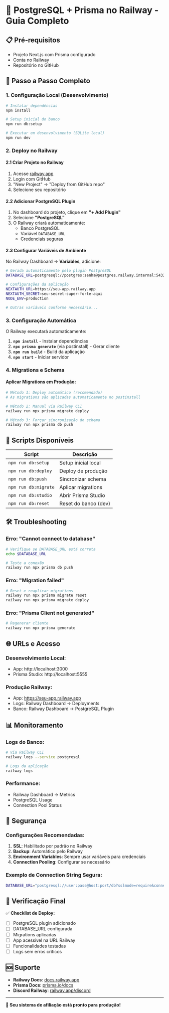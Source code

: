 # 🐘 PostgreSQL + Prisma no Railway - Guia Completo

## 📋 Pré-requisitos
- Projeto Next.js com Prisma configurado
- Conta no Railway
- Repositório no GitHub

## 🚀 Passo a Passo Completo

### 1. **Configuração Local (Desenvolvimento)**

```bash
# Instalar dependências
npm install

# Setup inicial do banco
npm run db:setup

# Executar em desenvolvimento (SQLite local)
npm run dev
```

### 2. **Deploy no Railway**

#### 2.1 Criar Projeto no Railway
1. Acesse [railway.app](https://railway.app)
2. Login com GitHub
3. "New Project" → "Deploy from GitHub repo"
4. Selecione seu repositório

#### 2.2 Adicionar PostgreSQL Plugin
1. No dashboard do projeto, clique em **"+ Add Plugin"**
2. Selecione **"PostgreSQL"**
3. O Railway criará automaticamente:
   - Banco PostgreSQL
   - Variável `DATABASE_URL`
   - Credenciais seguras

#### 2.3 Configurar Variáveis de Ambiente
No Railway Dashboard → **Variables**, adicione:

```bash
# Gerada automaticamente pelo plugin PostgreSQL
DATABASE_URL=postgresql://postgres:senha@postgres.railway.internal:5432/railway

# Configurações da aplicação
NEXTAUTH_URL=https://seu-app.railway.app
NEXTAUTH_SECRET=seu-secret-super-forte-aqui
NODE_ENV=production

# Outras variáveis conforme necessário...
```

### 3. **Configuração Automática**

O Railway executará automaticamente:
1. **`npm install`** - Instalar dependências
2. **`npx prisma generate`** (via postinstall) - Gerar cliente
3. **`npm run build`** - Build da aplicação
4. **`npm start`** - Iniciar servidor

### 4. **Migrations e Schema**

#### Aplicar Migrations em Produção:
```bash
# Método 1: Deploy automático (recomendado)
# As migrations são aplicadas automaticamente no postinstall

# Método 2: Manual via Railway CLI
railway run npx prisma migrate deploy

# Método 3: Forçar sincronização do schema
railway run npx prisma db push
```

## 🔧 Scripts Disponíveis

| Script | Descrição |
|--------|-----------|
| `npm run db:setup` | Setup inicial local |
| `npm run db:deploy` | Deploy de produção |
| `npm run db:push` | Sincronizar schema |
| `npm run db:migrate` | Aplicar migrations |
| `npm run db:studio` | Abrir Prisma Studio |
| `npm run db:reset` | Reset do banco (dev) |

## 🛠️ Troubleshooting

### Erro: "Cannot connect to database"
```bash
# Verifique se DATABASE_URL está correta
echo $DATABASE_URL

# Teste a conexão
railway run npx prisma db push
```

### Erro: "Migration failed"
```bash
# Reset e reaplicar migrations
railway run npx prisma migrate reset
railway run npx prisma migrate deploy
```

### Erro: "Prisma Client not generated"
```bash
# Regenerar cliente
railway run npx prisma generate
```

## 🌐 URLs e Acesso

### Desenvolvimento Local:
- App: http://localhost:3000
- Prisma Studio: http://localhost:5555

### Produção Railway:
- App: https://seu-app.railway.app
- Logs: Railway Dashboard → Deployments
- Banco: Railway Dashboard → PostgreSQL Plugin

## 📊 Monitoramento

### Logs do Banco:
```bash
# Via Railway CLI
railway logs --service postgresql

# Logs da aplicação
railway logs
```

### Performance:
- Railway Dashboard → Metrics
- PostgreSQL Usage
- Connection Pool Status

## 🔐 Segurança

### Configurações Recomendadas:
1. **SSL**: Habilitado por padrão no Railway
2. **Backup**: Automático pelo Railway
3. **Environment Variables**: Sempre usar variáveis para credenciais
4. **Connection Pooling**: Configurar se necessário

### Exemplo de Connection String Segura:
```bash
DATABASE_URL="postgresql://user:pass@host:port/db?sslmode=require&connection_limit=20"
```

## 🎉 Verificação Final

✅ **Checklist de Deploy:**
- [ ] PostgreSQL plugin adicionado
- [ ] DATABASE_URL configurada
- [ ] Migrations aplicadas
- [ ] App acessível na URL Railway
- [ ] Funcionalidades testadas
- [ ] Logs sem erros críticos

## 🆘 Suporte

- **Railway Docs**: [docs.railway.app](https://docs.railway.app)
- **Prisma Docs**: [prisma.io/docs](https://prisma.io/docs)
- **Discord Railway**: [railway.app/discord](https://railway.app/discord)

---
**🚀 Seu sistema de afiliação está pronto para produção!**
